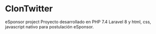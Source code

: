 # ClonTwitter
eSponsor project
Proyecto desarrollado en PHP 7.4 Laravel 8 y html, css, javascript nativo para postulación eSponsor.
